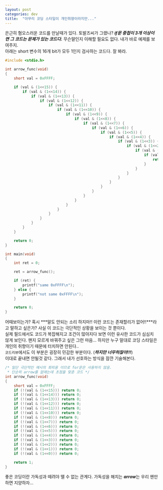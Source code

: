 ```yaml
---
layout: post
categories: dev 
title:  "아무리 코딩 스타일이 개인취향이라지만..."
---
```



은근히 혐오스러운 코드를 만날때가 있다. 토발즈씨가 그랬나? ***if문 중첩이 3개 이상이면 그 코드는 문제가 있는 코드다.*** 무슨말인지 이해할 필요도 없다. 내가 바로 예제를 보여주지.  
아래는 short 변수의 16개 bit가 모두 1인지 검사하는 코드다. 잘 봐라.  

```c
#include <stdio.h>

int arrow_func(void)
{
	short val = 0xFFFF;

	if (val & (1<<15)) {
		if (val & (1<<14)) {
			if (val & (1<<13)) {
				if (val & (1<<12)) {
					if (val & (1<<11)) {
						if (val & (1<<10)) {
							if (val & (1<<9)) {
								if (val & (1<<8)) {
									if (val & (1<<7)) {
										if (val & (1<<6)) {
											if (val & (1<<5)) {
												if (val & (1<<4)) {
													if (val & (1<<3)) {
														if (val & (1<<2)) {
															if (val & (1<<1)) {
																if (val & (1<<0)) {
																	return 1;
																}
															}
														}
													}
												}
											}
										}
									}
								}
							}
						}
					}
				}
			}
		}
	}

	return 0;
}

int main(void)
{
	int ret = 0;

	ret = arrow_func();

	if (ret) {
		printf("same 0xFFFF\n");
	} else {
		printf("not same 0xFFFF\n");
	}

	return 0;
}
```

어때보이는가? 혹시 ***말도 안되는 소리 하지마!! 이런 코드는 존재할리가 없어!!***라고 말하고 싶은가? 사실 이 코드는 극단적인 상황을 보이는 것 뿐이다.  
실제 필드에서도 코드가 복잡해지고 조건이 많아지다 보면 이런 유사한 코드가 심심치 않게 보인다. 왠지 모르게 바꿔주고 싶은 그런 마음... 하지만 누구 말대로 코딩 스타일은 개인의 취향이기 때문에 터치하면 안된다..  
`코드리뷰`에서도 이 부분은 굉장히 민감한 부분이다. (***하지만 너무하잖아!!!***)  
이대로 끝내면 안될것 같다. 그래서 내가 선호하는 방식을 잠깐 기술해본다.  

```c
/* 일단 극단적인 예시의 회피용 이므로 for문은 사용하지 않음. 
 * 단순히 arrow를 없애는데 초점을 맞춘 코드 */
int arrow_func(void)
{
	short val = 0xFFFF;
	if (!(val & (1<<15))) return 0;
	if (!(val & (1<<14))) return 0;
	if (!(val & (1<<13))) return 0;
	if (!(val & (1<<12))) return 0;
	if (!(val & (1<<11))) return 0;
	if (!(val & (1<<10))) return 0;
	if (!(val & (1<<8))) return 0;
	if (!(val & (1<<7))) return 0;
	if (!(val & (1<<6))) return 0;
	if (!(val & (1<<5))) return 0;
	if (!(val & (1<<4))) return 0;
	if (!(val & (1<<3))) return 0;
	if (!(val & (1<<2))) return 0;
	if (!(val & (1<<1))) return 0;
	if (!(val & (1<<0))) return 0;

	return 1;
}
```

좋은 코딩이란 가독성과 떼려야 뗄 수 없는 관계다. 가독성을 해치는 ***arrow***는 우리 왠만하면 지양하자...
